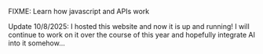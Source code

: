 FIXME: Learn how javascript and APIs work

Update 10/8/2025: I hosted this website and now it is up and running! I will continue to work on it over the course of this year and hopefully integrate AI into it somehow...
